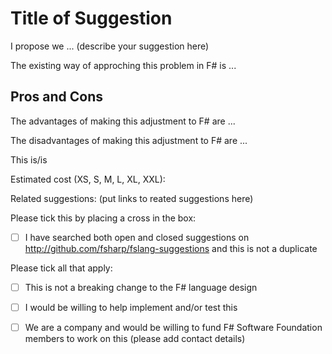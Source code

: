 
# Title of Suggestion

I propose we ... (describe your suggestion here)

The existing way of approching this problem in F# is ...

## Pros and Cons 

The advantages of making this adjustment to F# are ...

The disadvantages of making this adjustment to F# are ...

This is/is

Estimated cost (XS, S, M, L, XL, XXL): 

Related suggestions: (put links to reated suggestions here)

Please tick this by placing a cross in the box:
* [ ] I have searched both open and closed suggestions on http://github.com/fsharp/fslang-suggestions and this is not a duplicate

Please tick all that apply:
* [ ] This is not a breaking change to the F# language design
* [ ] I would be willing to help implement and/or test this
* [ ] We are a company and would be willing to fund F# Software Foundation members to work on this (please add contact details)



